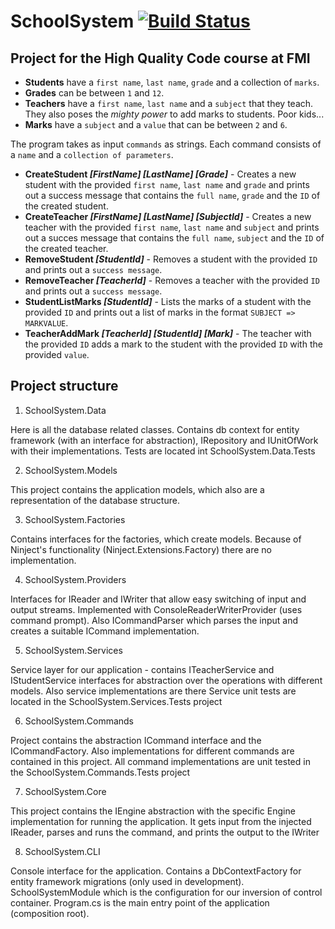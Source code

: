 # SchoolSystem [![Build Status](https://travis-ci.org/cwetanow/SchoolSystem.svg?branch=master)](https://travis-ci.org/cwetanow/SchoolSystem)

## Project for the High Quality Code course at FMI

- **Students** have a `first name`, `last name`, `grade` and a collection of `marks`. 
- **Grades** can be between `1` and `12`.
- **Teachers** have a `first name`, `last name` and a `subject` that they teach. They also poses the _mighty power_ to add marks to students. Poor kids...
- **Marks** have a `subject` and a `value` that can be between `2` and `6`.

The program takes as input `commands` as strings. Each command consists of a `name` and a `collection of parameters`.

- **CreateStudent _[FirstName] [LastName] [Grade]_** - Creates a new student with the provided `first name`, `last name` and `grade` and prints out a success message that contains the `full name`, `grade` and the `ID` of the created student.
- **CreateTeacher _[FirstName] [LastName] [SubjectId]_** - Creates a new teacher with the provided `first name`, `last name` and `subject` and prints out a succes message that contains the `full name`, `subject` and the `ID` of the created teacher.
- **RemoveStudent _[StudentId]_** - Removes a student with the provided `ID` and prints out a `success message`.
- **RemoveTeacher _[TeacherId]_** - Removes a teacher with the provided `ID` and prints out a `success message`.
- **StudentListMarks _[StudentId]_** - Lists the marks of a student with the provided `ID` and prints out a list of marks in the format `SUBJECT => MARKVALUE`.
- **TeacherAddMark _[TeacherId] [StudentId] [Mark]_** - The teacher with the provided `ID` adds a mark to the student with the provided `ID` with the provided `value`.

## Project structure

1. SchoolSystem.Data
  
  Here is all the database related classes. Contains db context for entity framework (with an interface for abstraction), IRepository and IUnitOfWork with their implementations. 
  Tests are located int SchoolSystem.Data.Tests
  
2. SchoolSystem.Models
  
  This project contains the application models, which also are a representation of the database structure.
  
3. SchoolSystem.Factories
  
  Contains interfaces for the factories, which create models. Because of Ninject's functionality (Ninject.Extensions.Factory) there are no implementation.
  
4. SchoolSystem.Providers
  
  Interfaces for IReader and IWriter that allow easy switching of input and output streams. Implemented with ConsoleReaderWriterProvider (uses command prompt). Also ICommandParser which parses the input and creates a suitable ICommand implementation. 
  
5. SchoolSystem.Services
  
  Service layer for our application - contains ITeacherService and IStudentService interfaces for abstraction over the operations with different models. Also service implementations are there
  Service unit tests are located in the SchoolSystem.Services.Tests project
  
6. SchoolSystem.Commands
  
  Project contains the abstraction ICommand interface and the ICommandFactory. Also implementations for different commands are contained in this project.
  All command implementations are unit tested in the SchoolSystem.Commands.Tests project
  
7. SchoolSystem.Core
  
  This project contains the IEngine abstraction with the specific Engine implementation for running the application. It gets input from the injected IReader, parses and runs the command, and prints the output to the IWriter
  
8. SchoolSystem.CLI
  
  Console interface for the application. Contains a DbContextFactory for entity framework migrations (only used in development). SchoolSystemModule which is the configuration for our inversion of control container. Program.cs is the main entry point of the application (composition root).
